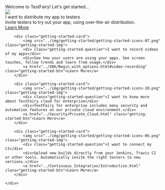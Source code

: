 <div class="getting-started-container">
	<div class="getting-started-card-container w-clearfix">
		<div class="getting-started-title">Welcome to TestFairy! Let's get started...</div>
		<div class="getting-started-card">
			<img src="../img/getting-started/2-fold-icons-01-05.png" class="getting-started-img">
			<div class="getting-started-question">I want to distribute my app to testers</div>
			<div>Invite testers to try out your app, using over-the-air distribution.</div>
			<a href="../Getting_Started/How_To_Invite_Testers.html" class="getting-started-btn">Learn More</a>
		</div>

<!--
		<div class="getting-started-card">
			<img src="../img/getting-started/getting-started-icons-08.png" class="getting-started-img">
			<div class="getting-started-question">I want to set up a bug system</div>
			<div>Automatically add crashes and feedbacks to your JIRA and other issue management software.</div>
			<a href="#" class="getting-started-btn">Learn More</a>
		</div>
-->

		<div class="getting-started-card">
			<img src="../img/getting-started/getting-started-icons-07.png" class="getting-started-img">
			<div class="getting-started-question">I want to record videos of my apps</div>
			<div>See how your users are using your apps. See screen touches, follow trends and learn from usage.</div>
			<a href="../SDK/Begin_with_options.html#video-recording" class="getting-started-btn">Learn More</a>
		</div>

		<div class="getting-started-card">
			<img src="../img/getting-started/getting-started-icons-10.png" class="getting-started-img">
			<div class="getting-started-question">I want to know more about TestFairy cloud for enterprise</div>
			<div>TestFairy for enterprise includes many security and automation features on our private cloud environment.</div>
			<a href="../Security/Private_Cloud.html" class="getting-started-btn">Learn More</a>
		</div>

		<div class="getting-started-card">
			<img src="../img/getting-started/getting-started-icons-06.png" class="getting-started-img">
			<div class="getting-started-question">I want to connect my CI</div>
			<div>Upload new builds directly from your Jenkins, Travis CI or other tools. Automatically invite the right testers to new versions.</div>
			<a href="../Continuous_Integration/Introduction.html" class="getting-started-btn">Learn More</a>
		</div>

<!--
		<div class="getting-started-card">
			<img src="../img/getting-started/getting-started-icons-09.png" class="getting-started-img">
			<div class="getting-started-question">Learn about the TestFairy SDK's advanced features</div>
			<div>Identify users, connect webhooks, hide sensitive views and much more.</div>
			<a href="#" class="getting-started-btn">Learn More</a>
		</div>
-->

	</div>
</div>

<style>.page-header, .suggest-edit-container, .was-doc-helpful {display: none !important;}</style>
<script src="https://ajax.googleapis.com/ajax/libs/webfont/1.4.7/webfont.js" type="text/javascript"></script>
<script type="text/javascript">WebFont.load({  google: {    families: ["Inconsolata:400,700","Lato:100,100italic,300,300italic,400,400italic,700,700italic,900,900italic","Roboto:100,100italic,300,300italic,regular,italic,500,500italic,700,700italic,900","Playfair Display:regular,italic","Roboto Slab:regular,700"]  }});</script>
